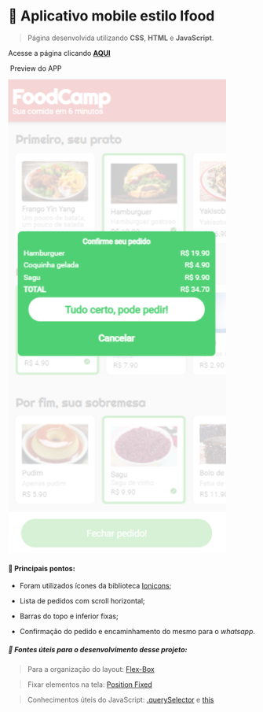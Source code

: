 # :bento: ​Aplicativo mobile estilo Ifood



> Página desenvolvida utilizando **CSS**, **HTML** e **JavaScript**. 




Acesse a página clicando **<a href="https://mateuskuritza.github.io/Projeto3_FoodCamp/">AQUI</a>**

​																									Preview do APP

<img src="imgs/foodCampImg.png" alt="image-20210409114637198" style="zoom:150%;" />




#### :wrench: ​​Principais pontos: 

+ Foram utilizados ícones da biblioteca <a href="https://ionicons.com/">Ionicons</a>;

+ Lista de pedidos com scroll horizontal;

+ Barras do topo e inferior fixas;

+ Confirmação do pedido e encaminhamento do mesmo para o *whatsapp*.





##### :page_with_curl: ​Fontes úteis para o desenvolvimento desse projeto: 

> Para a organização do layout: <a href="https://css-tricks.com/snippets/css/a-guide-to-flexbox/">Flex-Box</a>

> Fixar elementos na tela: <a href="https://www.w3schools.com/css/css_positioning.asp">Position Fixed</a>

> Conhecimentos úteis do JavaScript: <a href="https://www.w3schools.com/jsref/met_document_queryselector.asp">.querySelector</a> e <a href="https://www.w3schools.com/js/js_this.asp">this</a>

